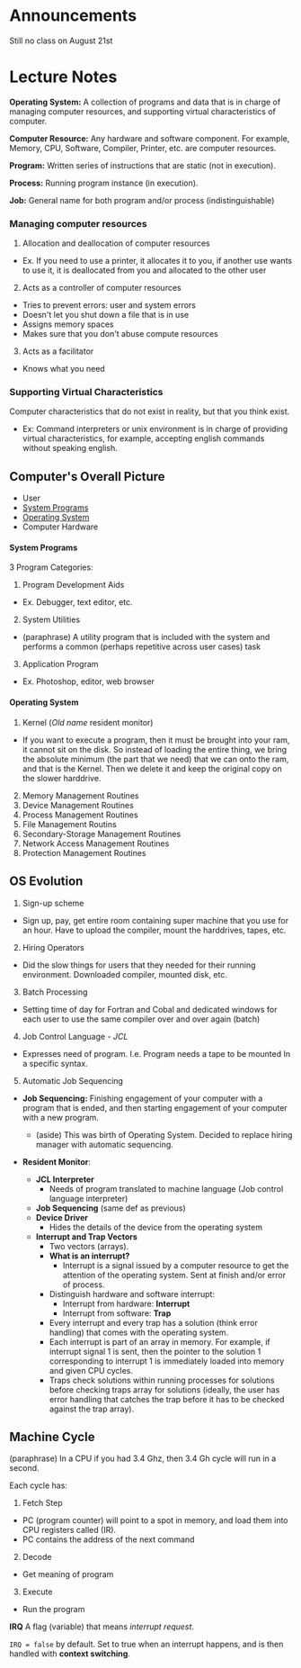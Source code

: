 # Announcements
Still no class on August 21st

# Lecture Notes
**Operating System:** A collection of programs and data that is in charge of managing computer resources, and supporting virtual characteristics of computer. 

**Computer Resource:** Any hardware and software component. For example, Memory, CPU, Software, Compiler, Printer, etc. are computer resources. 

**Program:** Written series of instructions that are static (not in execution).

**Process:** Running program instance (in execution). 

**Job:** General name for both program and/or process (indistinguishable)

### Managing computer resources
1. Allocation and deallocation of computer resources
- Ex. If you need to use a printer, it allocates it to you, if another use wants to use it, it is deallocated from you and allocated to the other user
2. Acts as a controller of computer resources
- Tries to prevent errors: user and system errors
- Doesn't let you shut down a file that is in use
- Assigns memory spaces 
- Makes sure that you don't abuse compute resources
3. Acts as a facilitator 
- Knows what you need 

### Supporting Virtual Characteristics 
Computer characteristics that do not exist in reality, but that you think exist. 
- Ex: Command interpreters or unix environment is in charge of providing virtual characteristics, for example, accepting english commands without speaking english. 


## Computer's Overall Picture
- User
- [System Programs](#system-programs)
- [Operating System](#operating-system)
- Computer Hardware

#### System Programs
3 Program Categories:
1. Program Development Aids
- Ex. Debugger, text editor, etc.
2. System Utilities 
- (paraphrase) A utility program that is included with the system and performs a common (perhaps repetitive across user cases) task
3. Application Program 
- Ex. Photoshop, editor, web browser

#### Operating System
1. Kernel (*Old name* resident monitor)
- If you want to execute a program, then it must be brought into your ram, it cannot sit on the disk. So instead of loading the entire thing, we bring the absolute minimum (the part that we need) that we can onto the ram, and that is the Kernel. Then we delete it and keep the original copy on the slower harddrive. 
2. Memory Management Routines
3. Device Management Routines
4. Process Management Routines
5. File Management Routins
6. Secondary-Storage Management Routines
7. Network Access Management Routines
8. Protection Management Routines

## OS Evolution
1. Sign-up scheme
- Sign up, pay, get entire room containing super machine that you use for an hour. Have to upload the compiler, mount the harddrives, tapes, etc. 
2. Hiring Operators
- Did the slow things for users that they needed for their running environment. Downloaded compiler, mounted disk, etc. 
3. Batch Processing 
- Setting time of day for Fortran and Cobal and dedicated windows for each user to use the same compiler over and over again (batch)
4. Job Control Language - *JCL*
- Expresses need of program. I.e. Program needs a tape to be mounted  In a specific syntax.
5. Automatic Job Sequencing 
- **Job Sequencing:** Finishing engagement of your computer with a program that is ended, and then starting engagement of your computer with a new program. 
    - (aside) This was birth of Operating System. Decided to replace hiring manager with automatic sequencing. 
    
- **Resident Monitor**:
    - **JCL Interpreter** 
        - Needs of program translated to machine language (Job control language interpreter)
    - **Job Sequencing** (same def as previous)
    - **Device Driver**
        - Hides the details of the device from the operating system
    - **Interrupt and Trap Vectors**
        - Two vectors (arrays).
        - **What is an interrupt?**
            - Interrupt is a signal issued by a computer resource to get the attention of the operating system. Sent at finish and/or error of process.
        - Distinguish hardware and software interrupt:
            - Interrupt from hardware: **Interrupt**
            - Interrupt from software: **Trap**
        - Every interrupt and every trap has a solution (think error handling) that comes with the operating system. 
        - Each interrupt is part of an array in memory. For example, if interrupt signal 1 is sent, then the pointer to the solution 1 corresponding to interrupt 1 is immediately loaded into memory and given CPU cycles. 
        - Traps check solutions within running processes for solutions before checking traps array for solutions (ideally, the user has error handling that catches the trap before it has to be checked against the trap array).
        
## Machine Cycle
(paraphrase) In a CPU if you had 3.4 Ghz, then 3.4 Gh cycle will run in a second. 

Each cycle has:
1. Fetch Step
- PC (program counter) will point to a spot in memory, and load them into CPU registers called (IR). 
- PC contains the address of the next command
2. Decode
- Get meaning of program
3. Execute
- Run the program 

**IRQ** A flag (variable) that means *interrupt request*. 

`IRQ = false` by default.  Set to true when an interrupt happens, and is then handled with **context switching**. 

